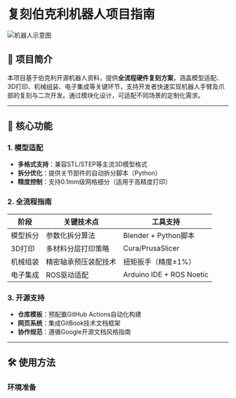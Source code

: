 # 复刻伯克利机器人项目指南

![机器人示意图](https://via.placeholder.com/800x400.png/CCCCCC?text=机器人3D模型示意图)

## 📝 项目简介
本项目基于伯克利开源机器人资料，提供**全流程硬件复刻方案**，涵盖模型适配、3D打印、机械组装、电子集成等关键环节，支持开发者快速实现机器人手臂及爪部的复刻与二次开发。通过模块化设计，可适配不同场景的定制化需求。

---

## 🔧 核心功能
### 1. 模型适配
- **多格式支持**：兼容STL/STEP等主流3D模型格式
- **拆分优化**：提供关节部件的自动拆分脚本（Python）
- **精度控制**：支持0.1mm级网格细分（适用于高精度打印）

### 2. 全流程指南
| 阶段       | 关键技术点                  | 工具支持                |
|------------|-----------------------------|-------------------------|
| 模型拆分   | 参数化拆分算法              | Blender + Python脚本    |
| 3D打印     | 多材料分层打印策略          | Cura/PrusaSlicer        |
| 机械组装   | 精密轴承预压装配技术        | 扭矩扳手（精度±1%）     |
| 电子集成   | ROS驱动适配                 | Arduino IDE + ROS Noetic|

### 3. 开源支持
- **仓库模板**：预配置GitHub Actions自动化构建
- **网页系统**：集成GitBook技术文档框架
- **协作规范**：遵循Google开源文档风格指南

---

## 🛠️ 使用方法
### 环境准备
